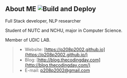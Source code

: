 ## About ME ![Build and Deploy](https://github.com/p208p2002/p208p2002.github.io/workflows/Build%20and%20Deploy/badge.svg)
Full Stack developer, NLP researcher

Student of NUTC and NCHU, major in Computer Science.

Member of UDIC LAB.

> - Website: [https://p208p2002.github.io](https://p208p2002.github.io/)
> - Blog: [http://blog.thecodingday.com](http://blog.thecodingday.com/)
> - E-mail: p208p2002@gmail.com
